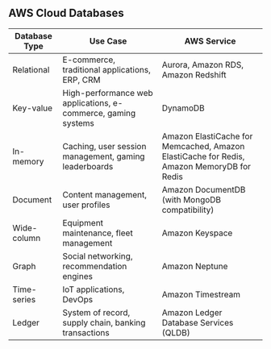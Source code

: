 AWS Cloud Databases
---

Database Type | Use Case  | AWS Service
--  | --  | --
Relational  | E-commerce, traditional applications, ERP, CRM  | Aurora, Amazon RDS, Amazon Redshift
Key-value | High-performance web applications, e-commerce, gaming systems | DynamoDB
In-memory | Caching, user session management, gaming leaderboards | Amazon ElastiCache for Memcached, Amazon ElastiCache for Redis, Amazon MemoryDB for Redis
Document  | Content management, user profiles | Amazon DocumentDB (with MongoDB compatibility)
Wide-column | Equipment maintenance, fleet management | Amazon Keyspace
Graph | Social networking, recommendation engines | Amazon Neptune
Time-series | IoT applications, DevOps  | Amazon Timestream
Ledger  | System of record, supply chain, banking transactions  | Amazon Ledger Database Services (QLDB)


